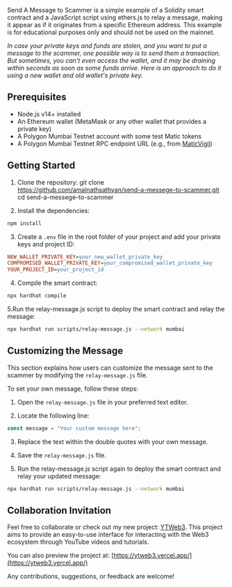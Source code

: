 Send A Message to Scammer is a simple example of a Solidity smart contract and a JavaScript script using ethers.js to relay a message, making it appear as if it originates from a specific Ethereum address. This example is for educational purposes only and should not be used on the mainnet.

_In case your private keys and funds are stolen, and you want to put a message to the scammer, one possible way is to send them a transaction. But sometimes, you can't even access the wallet, and it may be draining within seconds as soon as some funds arrive. Here is an approach to do it using a new wallet and old wallet's private key._

## Prerequisites

- Node.js v14+ installed
- An Ethereum wallet (MetaMask or any other wallet that provides a private key)
- A Polygon Mumbai Testnet account with some test Matic tokens
- A Polygon Mumbai Testnet RPC endpoint URL (e.g., from [MaticVigil](https://maticvigil.com/))

## Getting Started

1. Clone the repository: 
git clone https://github.com/amalnathsathyan/send-a-messege-to-scammer.git
cd send-a-messege-to-scammer

2. Install the dependencies:

```bash
npm install
```
3. Create a `.env` file in the root folder of your project and add your private keys and project ID:

```ini
NEW_WALLET_PRIVATE_KEY=your_new_wallet_private_key
COMPROMISED_WALLET_PRIVATE_KEY=your_compromised_wallet_private_key
YOUR_PROJECT_ID=your_project_id
```

4. Compile the smart contract:

```bash
npx hardhat compile
```

5.Run the relay-message.js script to deploy the smart contract and relay the message:

```bash
npx hardhat run scripts/relay-message.js --network mumbai
```

## Customizing the Message


This section explains how users can customize the message sent to the scammer by modifying the `relay-message.js` file.


To set your own message, follow these steps:

1. Open the `relay-message.js` file in your preferred text editor.

2. Locate the following line:

```javascript
const message = "Your custom message here";
```
3. Replace the text within the double quotes with your own message.

4. Save the `relay-message.js` file.

5. Run the relay-message.js script again to deploy the smart contract and relay your updated message:

```bash
npx hardhat run scripts/relay-message.js --network mumbai
```

## Collaboration Invitation

Feel free to collaborate or check out my new project: [YTWeb3](https://github.com/amalnathsathyan/ytweb3.git). This project aims to provide an easy-to-use interface for interacting with the Web3 ecosystem through YouTube videos and tutorials.

You can also preview the project at: [https://ytweb3.vercel.app/](https://ytweb3.vercel.app/)

Any contributions, suggestions, or feedback are welcome!






